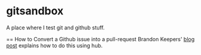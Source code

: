 gitsandbox
==========

A place where I test git and github stuff.


== How to Convert a Github issue into a pull-request
Brandon Keepers' [blog post][issue-pullrequest] explains how to do this using hub.


[issue-pullrequest]: http://opensoul.org/blog/archives/2012/11/09/convert-a-github-issue-into-a-pull-request/ 
  "Convert a Github Issue into a Pull Request"
